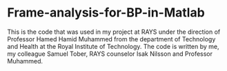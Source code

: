 # Frame-analysis-for-BP-in-Matlab
This is the code that was used in my project at RAYS under the direction of Professor Hamed Hamid Muhammed from the department of Technology and Health at the Royal Institute of Technology. The code is written by me, my colleague Samuel Tober, RAYS counselor Isak Nilsson and Professor Muhammed.
